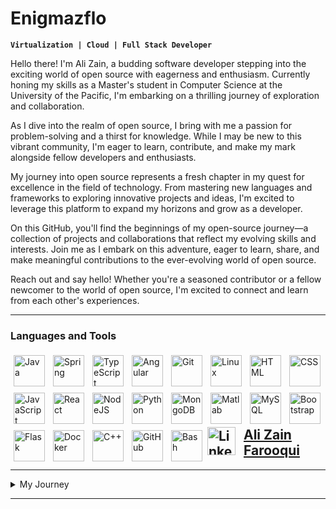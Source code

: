 # Enigmazflo

**`Virtualization | Cloud | Full Stack Developer`**

Hello there! I'm Ali Zain, a budding software developer stepping into the exciting world of open source with eagerness and enthusiasm. Currently honing my skills as a Master's student in Computer Science at the University of the Pacific, I'm embarking on a thrilling journey of exploration and collaboration.

As I dive into the realm of open source, I bring with me a passion for problem-solving and a thirst for knowledge. While I may be new to this vibrant community, I'm eager to learn, contribute, and make my mark alongside fellow developers and enthusiasts.

My journey into open source represents a fresh chapter in my quest for excellence in the field of technology. From mastering new languages and frameworks to exploring innovative projects and ideas, I'm excited to leverage this platform to expand my horizons and grow as a developer.

On this GitHub, you'll find the beginnings of my open-source journey—a collection of projects and collaborations that reflect my evolving skills and interests. Join me as I embark on this adventure, eager to learn, share, and make meaningful contributions to the ever-evolving world of open source.

Reach out and say hello! Whether you're a seasoned contributor or a fellow newcomer to the world of open source, I'm excited to connect and learn from each other's experiences.

---

### Languages and Tools

<img align="left" alt="Java" width="50px" style="padding: 5px" src="https://cdn.jsdelivr.net/gh/devicons/devicon/icons/java/java-original.svg"/>
<img align="left" alt="Spring" width="50px" style="padding: 5px" src="https://cdn.jsdelivr.net/gh/devicons/devicon/icons/php/php-original.svg" />
<img align="left" alt="TypeScript" width="50px" style="padding: 5px" src="https://cdn.jsdelivr.net/gh/devicons/devicon/icons/typescript/typescript-plain.svg" />
<img align="left" alt="Angular" width="50px" style="padding: 5px" src="https://cdn.jsdelivr.net/gh/devicons/devicon/icons/angularjs/angularjs-plain.svg" />
<img align="left" alt="Git" width="50px" style="padding: 5px" src="https://cdn.jsdelivr.net/gh/devicons/devicon/icons/git/git-original.svg" />
<img align="left" alt="Linux" width="50px" style="padding: 5px" src="https://cdn.jsdelivr.net/gh/devicons/devicon/icons/linux/linux-original.svg" />
<img align="left" alt="HTML" width="50px" style="padding: 5px" src="https://cdn.jsdelivr.net/gh/devicons/devicon/icons/html5/html5-plain.svg" />
<img align="left" alt="CSS" width="50px" style="padding: 5px" src="https://cdn.jsdelivr.net/gh/devicons/devicon/icons/css3/css3-plain.svg" />
<img align="left" alt="JavaScript" width="50px" style="padding: 5px" src="https://cdn.jsdelivr.net/gh/devicons/devicon/icons/javascript/javascript-plain.svg" />
<img align="left" alt="React" width="50px" style="padding: 5px" src="https://cdn.jsdelivr.net/gh/devicons/devicon/icons/react/react-original.svg" />
<img align="left" alt="NodeJS" width="50px" style="padding: 5px" src="https://cdn.jsdelivr.net/gh/devicons/devicon/icons/nodejs/nodejs-plain.svg" />
<img align="left" alt="Python" width="50px" style="padding: 5px" src="https://cdn.jsdelivr.net/gh/devicons/devicon/icons/python/python-original.svg" />
<img align="left" alt="MongoDB" width="50px" style="padding: 5px" src="https://cdn.jsdelivr.net/gh/devicons/devicon/icons/mongodb/mongodb-original.svg" />
<img align="left" alt="Matlab" width="50px" style="padding: 5px" src="https://cdn.jsdelivr.net/gh/devicons/devicon/icons/matlab/matlab-original.svg" />
<img align="left" alt="MySQL" width="50px" style="padding: 5px" src="https://cdn.jsdelivr.net/gh/devicons/devicon/icons/mysql/mysql-original.svg" />
<img align="left" alt="Bootstrap" width="50px" style="padding: 5px" src="https://cdn.jsdelivr.net/gh/devicons/devicon/icons/bootstrap/bootstrap-original.svg" />
<img align="left" alt="Flask" width="50px" style="padding: 5px" src="https://cdn.jsdelivr.net/gh/devicons/devicon/icons/flask/flask-original.svg" />
<img align="left" alt="Docker" width="50px" style="padding: 5px" src="https://cdn.jsdelivr.net/gh/devicons/devicon/icons/docker/docker-plain.svg" />
<img align="left" alt="C++" width="50px" style="padding: 5px" src="https://cdn.jsdelivr.net/gh/devicons/devicon/icons/cplusplus/cplusplus-plain.svg" />
<img align="left" alt="GitHub" width="50px" style="padding: 5px" src="https://cdn.jsdelivr.net/gh/devicons/devicon/icons/github/github-original.svg" />
<img align="left" alt="Bash" width="50px" style="padding: 5px" src="https://cdn.jsdelivr.net/gh/devicons/devicon/icons/bash/bash-original.svg" />
<br />

# 

---


## <img align="left" alt="Linkedin" width="45px" style="padding-right:10px;" src="https://cdn.jsdelivr.net/gh/devicons/devicon/icons/linkedin/linkedin-original.svg" />[Ali Zain Farooqui](https://www.linkedin.com/in/ali-zain-farooqui-857a78160/)

---

<details>
  <summary>My Journey</summary>
  I grew up in Mumbai, India, where my fascination with computers began. After completing my bachelor's degree in computer engineering from the University of Mumbai, I worked as a full-stack developer in Mumbai. I learned a lot during this time, tackling various projects and honing my skills in software development.

But I wanted to learn more, to challenge myself further. So, I decided to pursue my Master's degree in Computer Science in the United States. It was a big step for me, leaving behind the familiar streets of Mumbai for the unknown in the USA. But I was excited for the opportunity to learn from some of the best minds in the field.

Studying in the USA has been a rewarding experience. I've had the chance to delve deeper into computer science, exploring new ideas and concepts that I hadn't encountered before. But one thing that really caught my attention was the world of open source.

Back in India, I had heard about open source but didn't fully understand its significance. However, as I immersed myself in the tech community in the USA, I began to realize the power of open source. The idea of collaborating with developers from around the world to build something together was truly inspiring.

As I learned more about open source, my interest in it grew. I started contributing to various projects, eager to be part of this global community of developers. It was a bit intimidating at first, but with time, I became more confident in my abilities.

Today, I'm still on my journey in the world of open source. Every day brings new challenges and opportunities for learning. And I'm grateful for the chance to be part of such an incredible community, where knowledge is freely shared, and collaboration knows no bounds.
</details>

---